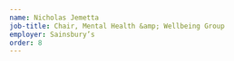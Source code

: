 ```yaml
---
name: Nicholas Jemetta
job-title: Chair, Mental Health &amp; Wellbeing Group
employer: Sainsbury’s
order: 8
---
```


